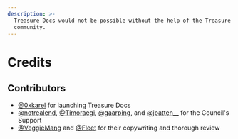 ```yaml
---
description: >-
  Treasure Docs would not be possible without the help of the Treasure
  community.
---
```


# Credits

## Contributors

* [@0xkarel](https://twitter.com/0xkarel) for launching Treasure Docs
* [@notrealend](https://twitter.com/notrealend), [@Timoraegi](https://twitter.com/Timoraegi), [@gaarping](https://twitter.com/\_gaarping), and [@jpatten\_\_](https://twitter.com/jpatten\_\_) for the Council's Support
* [@VeggieMang](https://twitter.com/randomdude3847) and [@Fleet](https://twitter.com/How2Navigate) for their copywriting and thorough review
